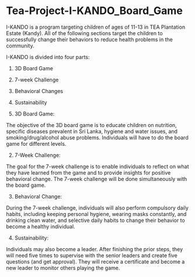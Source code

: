# Tea-Project-I-KANDO_Board_Game
I-KANDO is a program targeting children of ages of 11-13 in TEA Plantation Estate (Kandy). All of the following sections target the children to successfully change their behaviors to reduce health problems in the community.

I-KANDO is divided into four parts:
1. 3D Board Game
2. 7-week Challenge
3. Behavioral Changes
4. Sustainability

1. 3D Board Game:

The objective of the 3D board game is to educate children on nutrition, specific diseases prevalent in Sri Lanka, hygiene and water issues, and smoking/drug/alcohol abuse problems. Individuals will have to do the board game for different levels.

2. 7-Week Challenge:

The goal for the 7-week challenge is to enable individuals to reflect on what they have learned from the game and to provide insights for positive behavioral change. The 7-week challenge will be done simultaneously with the board game.

3. Behavioral Change:

During the 7-week challenge, individuals will also perform compulsory daily habits, including keeping personal hygiene, wearing masks constantly, and drinking clean water, and selective daily habits to change their behavior to become a healthy individual.

4. Sustainability:

Individuals may also become a leader. After finishing the prior steps, they will need five times to supervise with the senior leaders and create five questions (and get approval). They will receive a certificate and become a new leader to monitor others playing the game.
